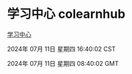 # 学习中心 colearnhub
[学习中心](http://219.139.198.252:56308/colearnhub/)

2024年 07月 11日 星期四 16:40:02 CST

2024年 07月 11日 星期四 08:40:02 GMT
